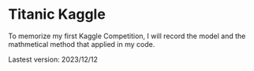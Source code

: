 # Titanic Kaggle

To memorize my first Kaggle Competition, I will record the model and the mathmetical method that applied in my code.

Lastest version: 2023/12/12
